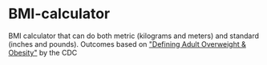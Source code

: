 # BMI-calculator
BMI calculator that can do both metric (kilograms and meters) and standard (inches and pounds). 
Outcomes based on ["Defining Adult Overweight & Obesity"](https://www.cdc.gov/obesity/basics/adult-defining.html) by the CDC
